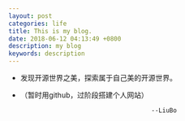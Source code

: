```yaml
---
layout: post
categories: life
title: This is my blog.
date: 2018-06-12 04:13:49 +0800
description: my blog
keywords: description
---
```









- 发现开源世界之美，探索属于自己美的开源世界。

- （暂时用github，过阶段搭建个人网站）


	 
	 


                                          --LiuBo
  

